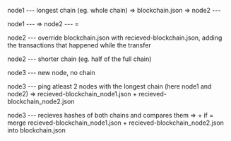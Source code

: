 node1 --- longest chain (eg. whole chain) => blockchain.json   =>    node2 --- <hash recieved-blockchain.json>

node1 --- <hash blockchain.json>    =>    node2 --- <hash blockchain.json> = <hash recieved-blockchain.json>

node2 --- override blockchain.json with recieved-blockchain.json, adding the transactions that happened while the transfer

node2 --- shorter chain (eg. half of the full chain)
                           


node3 --- new node, no chain



node3 --- ping atleast 2 nodes with the longest chain (here node1 and node2)  => recieved-blockchain_node1.json + recieved-blockchain_node2.json

node3 --- recieves hashes of both chains and compares them => <hash recieved-blockchain_node1.json> + <hash recieved-blockchain_node2.json> if <hash recieved-blockchain_node1.json> = <hash recieved-blockchain_node2.json> merge recieved-blockchain_node1.json + recieved-blockchain_node2.json into blockchain.json